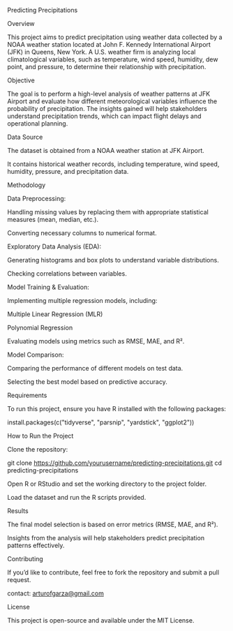 Predicting Precipitations

Overview

This project aims to predict precipitation using weather data collected by a NOAA weather station located at John F. Kennedy International Airport (JFK) in Queens, New York. A U.S. weather firm is analyzing local climatological variables, such as temperature, wind speed, humidity, dew point, and pressure, to determine their relationship with precipitation.

Objective

The goal is to perform a high-level analysis of weather patterns at JFK Airport and evaluate how different meteorological variables influence the probability of precipitation. The insights gained will help stakeholders understand precipitation trends, which can impact flight delays and operational planning.

Data Source

The dataset is obtained from a NOAA weather station at JFK Airport.

It contains historical weather records, including temperature, wind speed, humidity, pressure, and precipitation data.

Methodology

Data Preprocessing:

Handling missing values by replacing them with appropriate statistical measures (mean, median, etc.).

Converting necessary columns to numerical format.

Exploratory Data Analysis (EDA):

Generating histograms and box plots to understand variable distributions.

Checking correlations between variables.

Model Training & Evaluation:

Implementing multiple regression models, including:

Multiple Linear Regression (MLR)

Polynomial Regression

Evaluating models using metrics such as RMSE, MAE, and R².

Model Comparison:

Comparing the performance of different models on test data.

Selecting the best model based on predictive accuracy.

Requirements

To run this project, ensure you have R installed with the following packages:

install.packages(c("tidyverse", "parsnip", "yardstick", "ggplot2"))

How to Run the Project

Clone the repository:

git clone https://github.com/yourusername/predicting-precipitations.git
cd predicting-precipitations

Open R or RStudio and set the working directory to the project folder.

Load the dataset and run the R scripts provided.

Results

The final model selection is based on error metrics (RMSE, MAE, and R²).

Insights from the analysis will help stakeholders predict precipitation patterns effectively.

Contributing

If you’d like to contribute, feel free to fork the repository and submit a pull request.

contact: arturofgarza@gmail.com

License

This project is open-source and available under the MIT License.
